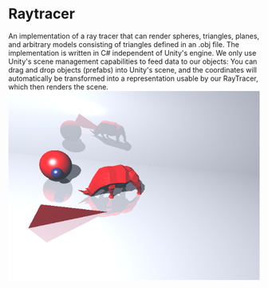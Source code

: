 # Raytracer

An implementation of a ray tracer that can render spheres, triangles, planes, and arbitrary models consisting of triangles defined in an .obj file.
The implementation is written in C# independent of Unity's engine. We only use Unity's scene management capabilities to feed data to our objects:
You can drag and drop objects (prefabs) into Unity's scene, and the coordinates will automatically be transformed into a representation usable by our RayTracer, which then renders the scene.
![RayTracer Render](/README/raytracer3DModel.png?raw=true "RayTracer Render")